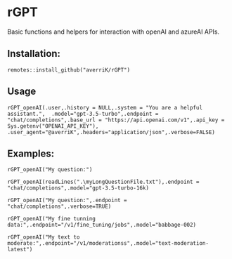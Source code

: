 # rGPT
Basic functions and helpers for interaction with openAI and azureAI APIs.

## Installation:

`remotes::install_github("averriK/rGPT")`


## Usage

`rGPT_openAI(.user,.history = NULL,.system = "You are a helpful assistant.",  .model="gpt-3.5-turbo",.endpoint = "chat/completions",.base_url = "https://api.openai.com/v1",.api_key = Sys.getenv("OPENAI_API_KEY"),    .user_agent="@averriK",.headers="application/json",.verbose=FALSE)`

## Examples:


`rGPT_openAI("My question:")`

`rGPT_openAI(readLines(".\myLongQuestionFile.txt"),.endpoint = "chat/completions",.model="gpt-3.5-turbo-16k)`

`rGPT_openAI("My question:",.endpoint = "chat/completions",.verbose=TRUE)`

`rGPT_openAI("My fine tunning data:",.endpoint="/v1/fine_tuning/jobs",.model="babbage-002)`

`rGPT_openAI("My text to moderate:",.endpoint="/v1/moderationss",.model="text-moderation-latest")`

